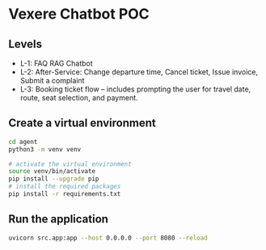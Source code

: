 # Vexere Chatbot POC

## Levels

-   L-1: FAQ RAG Chatbot
-   L-2: After-Service: Change departure time, Cancel ticket, Issue invoice, Submit a complaint
-   L-3: Booking ticket flow – includes prompting the user for travel date, route, seat selection, and payment.

## Create a virtual environment

```bash
cd agent
python3 -m venv venv

# activate the virtual environment
source venv/bin/activate
pip install --upgrade pip
# install the required packages
pip install -r requirements.txt
```

## Run the application

```bash
uvicorn src.app:app --host 0.0.0.0 --port 8080 --reload
```
